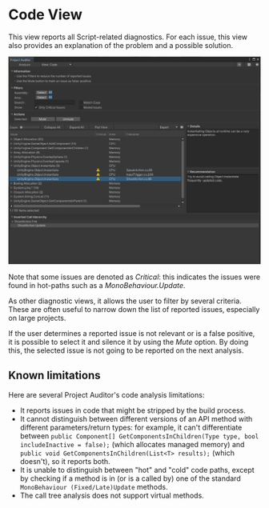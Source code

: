 <a name="Code"></a>
# Code View
This view reports all Script-related diagnostics. For each issue, this view also provides an explanation of the problem and a possible solution.

<img src="images/code.png">

Note that some issues are denoted as *Critical*: this indicates the issues were found in hot-paths such as a *MonoBehaviour.Update*. 

As other diagnostic views, it allows the user to filter by several criteria. These are often useful to narrow down the list of reported issues, especially on large projects.

If the user determines a reported issue is not relevant or is a false positive, it is possible to select it and silence it by using the *Mute* option. By doing this, the selected issue is not going to be reported on the next analysis.

## Known limitations
Here are several Project Auditor's code analysis limitations:
* It reports issues in code that might be stripped by the build process.
* It cannot distinguish between different versions of an API method with different parameters/return types: for example, it can't differentiate between `public Component[] GetComponentsInChildren(Type type, bool includeInactive = false);` (which allocates managed memory) and `public void GetComponentsInChildren(List<T> results);` (which doesn't), so it reports both.
* It is unable to distinguish between "hot" and "cold" code paths, except by checking if a method is in (or is a called by) one of the standard `MonoBehaviour (Fixed/Late)Update` methods.
* The call tree analysis does not support virtual methods.
